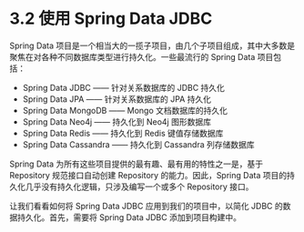 # 3.2 使用 Spring Data JDBC

Spring Data 项目是一个相当大的一揽子项目，由几个子项目组成，其中大多数是聚焦在对各种不同数据库类型进行持久化。一些最流行的 Spring Data 项目包括：

* Spring Data JDBC —— 针对关系数据库的 JDBC 持久化
* Spring Data JPA —— 针对关系数据库的 JPA 持久化
* Spring Data MongoDB —— Mongo 文档数据库的持久化
* Spring Data Neo4j —— 持久化到 Neo4j 图形数据库
* Spring Data Redis —— 持久化到 Redis 键值存储数据库
* Spring Data Cassandra —— 持久化到 Cassandra 列存储数据库

Spring Data 为所有这些项目提供的最有趣、最有用的特性之一是，基于 Repository 规范接口自动创建 Repository 的能力。因此，Spring Data 项目的持久化几乎没有持久化逻辑，只涉及编写一个或多个 Repository 接口。

让我们看看如何将 Spring Data JDBC 应用到我们的项目中，以简化 JDBC 的数据持久化。首先，需要将 Spring Data JDBC 添加到项目构建中。